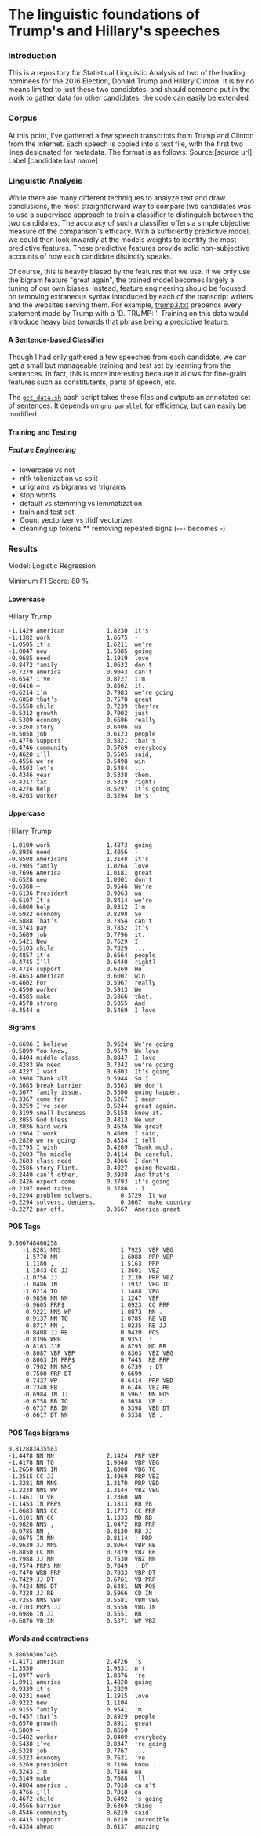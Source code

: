 # The linguistic foundations of Trump's and Hillary's speeches

### Introduction

This is a repository for Statistical Linguistic Analysis of two of the leading nominees for the 2016 Election, Donald Trump and Hillary Clinton. It is by no means limited to just these two candidates, and should someone put in the work to gather data for other candidates, the code can easily be extended. 

### Corpus
At this point, I've gathered a few speech transcripts from Trump and Clinton from the internet. Each speech is copied into a text file, with the first two lines designated for metadata. The format is as follows:
Source:[source url]
Label:[candidate last name]
<body>

### Linguistic Analysis
While there are many different techniques to analyze text and draw conclusions, the most straightforward way to compare two candidates was to use a supervised approach to train a classifier to distinguish between the two candidates. The accuracy of such a classifier offers a simple objective measure of the comparison's efficacy. With a sufficiently predictive model, we could then look inwardly at the models weights to identify the most predictive features. These predictive features provide solid non-subjective accounts of how each candidate distinctly speaks.

Of course, this is heavily biased by the features that we use. If we only use the bigram feature "great again", the trained model becomes largely a tuning of our own biases. Instead, feature engineering should be focused on removing extraneous syntax introduced by each of the transcript writers and the websites serving them. For example, [trump3.txt](trump3.txt) prepends every statement made by Trump with a 'D. TRUMP: '. Training on this data would introduce heavy bias towards that phrase being a predictive feature. 

#### A Sentence-based Classifier
Though I had only gathered a few speeches from each candidate, we can get a small but manageable training and test set by learning from the sentences. In fact, this is more interesting because it allows for fine-grain features such as constitutents, parts of speech, etc. 

The [`get_data.sh`](get_data.sh) bash script takes these files and outputs an annotated set of sentences. It depends on `gnu parallel` for efficiency, but can easily be modified

#### Training and Testing

##### Feature Engineering
* lowercase vs not
* nltk tokenization vs split
* unigrams vs bigrams vs trigrams
* stop words
* default vs stemming vs lemmatization
* train and test set
* Count vectorizer vs tfidf vectorizer
* cleaning up tokens 
** removing repeated signs (--- becomes -)

### Results

Model: Logistic Regression

Minimum F1 Score: 80 %

#### Lowercase
Hillary                     Trump
```
-1.1429	american       		1.8230	it's
-1.1382	work           		1.6675	-
-1.0505	it’s           		1.6211	we're
-1.0047	new            		1.5885	going
-0.9685	need           		1.1919	love
-0.8472	family         		1.0632	don't
-0.7279	america        		0.9043	can't
-0.6547	i’ve           		0.8727	i'm
-0.6416	–              		0.8562	it.
-0.6214	i’m            		0.7983	we're going
-0.6050	that’s         		0.7570	great
-0.5558	child          		0.7239	they're
-0.5312	growth         		0.7002	just
-0.5309	economy        		0.6506	really
-0.5268	story          		0.6406	wa
-0.5058	job            		0.6123	people
-0.4776	support        		0.5821	that's
-0.4746	community      		0.5769	everybody
-0.4620	i’ll           		0.5505	said,
-0.4556	we’re          		0.5498	win
-0.4503	let’s          		0.5484	...
-0.4346	year           		0.5338	them.
-0.4317	tax            		0.5319	right?
-0.4276	help           		0.5297	it's going
-0.4203	worker         		0.5294	he's
```	
#### Uppercase
Hillary                     Trump
```
-1.0199	work           		1.4873	going
-0.8936	need           		1.4056	-
-0.8508	Americans      		1.3148	it's
-0.7905	family         		1.0264	love
-0.7696	America        		1.0181	great
-0.6528	new            		1.0001	don't
-0.6388	–              		0.9546	We're
-0.6136	President      		0.9063	wa
-0.6107	It’s           		0.8414	we're
-0.6000	help           		0.8312	I'm
-0.5922	economy        		0.8298	So
-0.5888	That’s         		0.7854	can't
-0.5743	pay            		0.7852	It's
-0.5689	job            		0.7796	it.
-0.5421	New            		0.7629	I
-0.5103	child          		0.7029	...
-0.4857	it’s           		0.6664	people
-0.4745	I’ll           		0.6440	right?
-0.4724	support        		0.6269	He
-0.4653	American       		0.6007	win
-0.4602	For            		0.5967	really
-0.4590	worker         		0.5913	We
-0.4585	make           		0.5866	that.
-0.4578	strong         		0.5855	And
-0.4544	u              		0.5469	I love
```

#### Bigrams

```
-0.6696	I believe      		0.9624	We're going
-0.5899	You know,      		0.9579	We love
-0.4404	middle class   		0.8847	I love
-0.4283	We need        		0.7342	we're going
-0.4227	I want         		0.6803	It's going
-0.3908	Thank all.     		0.5944	So I
-0.3685	break barrier  		0.5363	We don't
-0.3677	family issue.  		0.5300	going happen.
-0.3367	come far       		0.5267	I mean
-0.3259	I’ve seen      		0.5244	great again.
-0.3199	small business 		0.5158	know it.
-0.3055	God bless      		0.4813	We won
-0.3036	hard work      		0.4636	We great
-0.2964	I work         		0.4609	I said,
-0.2820	we’re going    		0.4534	I tell
-0.2795	I wish         		0.4269	Thank much.
-0.2603	The middle     		0.4114	Be careful.
-0.2603	class need     		0.4066	I don't
-0.2586	story Flint.   		0.4027	going Nevada.
-0.2440	can’t other.   		0.3938	And that's
-0.2426	expect come    		0.3793	it's going
-0.2397	need raise.    		0.3786	- I
-0.2294	problem solvers,		0.3729	It wa
-0.2294	solvers, deniers.		0.3667	make country
-0.2272	pay off.       		0.3667	America great
```

#### POS Tags

```
0.806748466258
	-1.8281	NNS            		1.7925	VBP VBG
	-1.5770	NN             		1.6088	PRP VBP
	-1.1180	,              		1.5163	PRP
	-1.1043	CC JJ          		1.3601	VBZ
	-1.0756	JJ             		1.2139	PRP VBZ
	-1.0486	IN             		1.1932	VBG TO
	-1.0214	TO             		1.1488	VBG
	-0.9856	NN NN          		1.1247	VBP
	-0.9605	PRP$           		1.0923	CC PRP
	-0.9221	NNS WP         		1.0873	NN .
	-0.9137	NN TO          		1.0785	RB VB
	-0.8717	NN ,           		1.0235	RB JJ
	-0.8408	JJ RB          		0.9439	POS
	-0.8396	WRB            		0.9353	:
	-0.8103	JJR            		0.8795	MD RB
	-0.8087	VBP VBP        		0.8363	VBZ VBG
	-0.8063	IN PRP$        		0.7445	RB PRP
	-0.7982	NN NNS         		0.6739	: DT
	-0.7500	PRP DT         		0.6699	.
	-0.7437	WP             		0.6414	PRP VBD
	-0.7340	RB .           		0.6146	VBZ RB
	-0.6984	IN JJ          		0.5967	NN POS
	-0.6758	RB TO          		0.5658	VB :
	-0.6737	RB IN          		0.5398	VBD DT
	-0.6617	DT NN          		0.5338	VB .
```
	
#### POS Tags bigrams

```
0.812883435583
-1.4478	NN NN          		2.1424	PRP VBP
-1.4178	NN TO          		1.9040	VBP VBG
-1.2650	NNS IN         		1.8008	VBG TO
-1.2515	CC JJ          		1.4969	PRP VBZ
-1.2281	NN NNS         		1.3170	PRP VBD
-1.2238	NNS WP         		1.3144	VBZ VBG
-1.1461	TO VB          		1.2360	NN .
-1.1453	IN PRP$        		1.1813	RB VB
-1.0683	NNS CC         		1.1773	CC PRP
-1.0101	NN CC          		1.1333	MD RB
-0.9828	NNS ,          		1.0472	RB PRP
-0.9785	NN ,           		0.8130	RB JJ
-0.9675	IN NN          		0.8114	: PRP
-0.9639	JJ NNS         		0.8064	VBP RB
-0.8850	CC NN          		0.7879	VBZ RB
-0.7988	JJ NN          		0.7530	VBZ NN
-0.7574	PRP$ NN        		0.7049	: DT
-0.7470	WRB PRP        		0.7033	VBP DT
-0.7429	JJ DT          		0.6761	VB PRP
-0.7424	NNS DT         		0.6481	NN POS
-0.7328	JJ RB          		0.5966	CD IN
-0.7255	NNS VBP        		0.5581	VBN VBG
-0.7103	PRP$ JJ        		0.5556	VBG IN
-0.6986	IN JJ          		0.5551	RB :
-0.6876	VB IN          		0.5371	WP VBZ	
```
	
#### Words and contractions

```
0.886503067485
-1.4171	american       		2.4726	's
-1.3550	,              		1.9331	n't
-1.0977	work           		1.8876	're
-1.0911	america        		1.4828	going
-0.9339	it’s           		1.2829	-
-0.9231	need           		1.1915	love
-0.9222	new            		1.1104	.
-0.9155	family         		0.9541	'm
-0.7457	that’s         		0.8929	people
-0.6570	growth         		0.8911	great
-0.5809	–              		0.8650	?
-0.5482	worker         		0.8409	everybody
-0.5438	i’ve           		0.8347	're going
-0.5328	job            		0.7767	...
-0.5323	economy        		0.7631	've
-0.5269	president      		0.7196	know .
-0.5243	i’m            		0.7148	wa
-0.5149	make           		0.7088	'll
-0.4804	america .      		0.7018	ca n't
-0.4766	i’ll           		0.7018	ca
-0.4672	child          		0.6492	's going
-0.4566	barrier        		0.6369	thing
-0.4546	community      		0.6219	said
-0.4415	support        		0.6210	incredible
-0.4334	ahead          		0.6137	amazing
```
